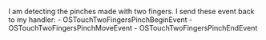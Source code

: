 I am detecting the pinches made with two fingers.I send these event back to my handler: 	- OSTouchTwoFingersPinchBeginEvent 	- OSTouchTwoFingersPinchMoveEvent 	- OSTouchTwoFingersPinchEndEvent 